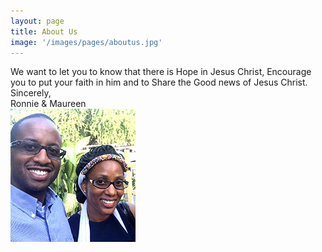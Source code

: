 ```yaml
---
layout: page
title: About Us
image: '/images/pages/aboutus.jpg'
---
```


We want to let you to know that there is Hope in Jesus Christ, Encourage you to put your faith in him and to Share the Good news of Jesus Christ. <br>
Sincerely,<br>
Ronnie & Maureen <br>
<img src="images/pages/ourpicture.jpg" alt="Maureen and Ronnie" style="width:200px;height:213px;">
